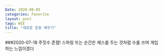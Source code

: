 ```yaml
---
Date: 2020-08-05
categories: Favorite
layout: post
tags: WIE
title: "새로운 운동 배우기"
---
```


###2020-07-18 주짓수
존잼! 스파링 뜨는 순간은 체스를 두는 것처럼 수를 쓰며 게임하는 느낌이겠다